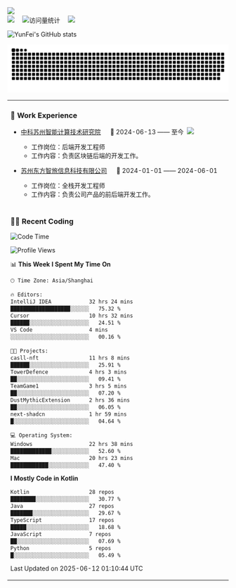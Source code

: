   <!-- dynamic typing effect 动态打字效果 -->
  <div>
    <a href="http://yunfei.plus">
      <img src="https://readme-typing-svg.demolab.com?font=Fira+Code&pause=1000&width=435&lines=console.log(%22Hello%2C%20World%22);祝您今天愉快!&center=true&size=27" />
    </a>
  </div>

  <div>
    <a href="http://yunfei.plus/"><img src="https://img.shields.io/badge/Website-博客-8c36db" /></a>&emsp;
    <!-- visitor -->
    <img src="https://komarev.com/ghpvc/?username=yunfeidog&label=Views&color=orange&style=flat" alt="访问量统计" />&emsp;
    <!-- wakatime -->    
    <a href="https://wakatime.com/@yunfeidog"><img src="https://wakatime.com/badge/user/42d0678c-368b-448b-9a77-5d21c5b55352.svg" /></a>
  </div>

![YunFei's GitHub stats](https://github-readme-stats.vercel.app/api?username=yunfeidog)

![snake](./dist/github-contribution-grid-snake.svg)


<table>

<tr><td>

### 🏢 Work Experience

<img align="right" width="88" src="https://cdn.jsdelivr.net/gh/yunfeidog/yunfeidog/assets/images/yuanze.png" />

- [中科苏州智能计算技术研究院](http://iict.ac.cn/sy) &emsp; 📌 2024-06-13 —— 至今

    - 工作岗位：后端开发工程师
    - 工作内容：负责区块链后端的开发工作。

- [苏州东方智旅信息科技有限公司](http://www.leyoobao.com/) &emsp; 📌 2024-01-01 —— 2024-06-01

    - 工作岗位：全栈开发工程师
    - 工作内容：负责公司产品的前后端开发工作。

</td></tr>

<tr><td>

### 👩‍💻 Recent Coding

<!--START_SECTION:waka-->
![Code Time](http://img.shields.io/badge/Code%20Time-3%2C143%20hrs%2039%20mins-blue)

![Profile Views](http://img.shields.io/badge/Profile%20Views-0-blue)

📊 **This Week I Spent My Time On** 

```text
🕑︎ Time Zone: Asia/Shanghai

🔥 Editors: 
IntelliJ IDEA            32 hrs 24 mins      ███████████████████░░░░░░   75.32 % 
Cursor                   10 hrs 32 mins      ██████░░░░░░░░░░░░░░░░░░░   24.51 % 
VS Code                  4 mins              ░░░░░░░░░░░░░░░░░░░░░░░░░   00.16 % 

🐱‍💻 Projects: 
casll-nft                11 hrs 8 mins       ██████░░░░░░░░░░░░░░░░░░░   25.91 % 
TowerDefence             4 hrs 3 mins        ██░░░░░░░░░░░░░░░░░░░░░░░   09.41 % 
TeamGame1                3 hrs 5 mins        ██░░░░░░░░░░░░░░░░░░░░░░░   07.20 % 
DustMythicExtension      2 hrs 36 mins       ██░░░░░░░░░░░░░░░░░░░░░░░   06.05 % 
next-shadcn              1 hr 59 mins        █░░░░░░░░░░░░░░░░░░░░░░░░   04.64 % 

💻 Operating System: 
Windows                  22 hrs 38 mins      █████████████░░░░░░░░░░░░   52.60 % 
Mac                      20 hrs 23 mins      ████████████░░░░░░░░░░░░░   47.40 % 
```

**I Mostly Code in Kotlin** 

```text
Kotlin                   28 repos            ████████░░░░░░░░░░░░░░░░░   30.77 % 
Java                     27 repos            ███████░░░░░░░░░░░░░░░░░░   29.67 % 
TypeScript               17 repos            █████░░░░░░░░░░░░░░░░░░░░   18.68 % 
JavaScript               7 repos             ██░░░░░░░░░░░░░░░░░░░░░░░   07.69 % 
Python                   5 repos             █░░░░░░░░░░░░░░░░░░░░░░░░   05.49 % 
```




 Last Updated on 2025-06-12 01:10:44 UTC
<!--END_SECTION:waka-->

</td></tr>
<table>
